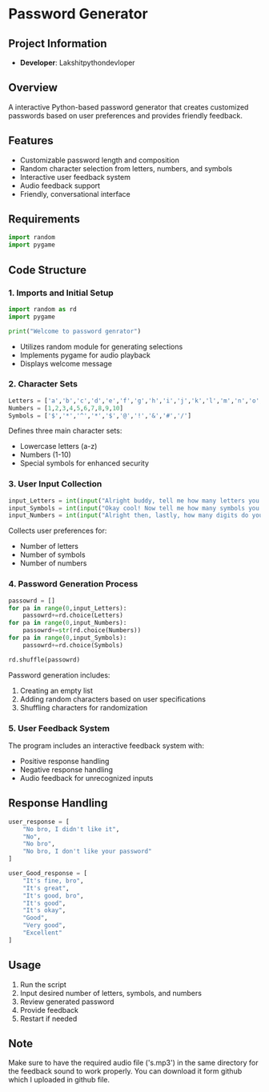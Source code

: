 # Password Generator

## Project Information
- **Developer**: Lakshitpythondevloper

## Overview
A interactive Python-based password generator that creates customized passwords based on user preferences and provides friendly feedback.

## Features
- Customizable password length and composition
- Random character selection from letters, numbers, and symbols
- Interactive user feedback system
- Audio feedback support
- Friendly, conversational interface

## Requirements
```python
import random
import pygame
```

## Code Structure

### 1. Imports and Initial Setup
```python
import random as rd
import pygame 

print("Welcome to password genrator")
```
- Utilizes random module for generating selections
- Implements pygame for audio playback
- Displays welcome message

### 2. Character Sets
```python
Letters = ['a','b','c','d','e','f','g','h','i','j','k','l','m','n','o','p','q','r','s','t','u','v','w','x','y','z']
Numbers = [1,2,3,4,5,6,7,8,9,10]
Symbols = ['$','*','^','*','$','@','!','&','#','/']
```
Defines three main character sets:
- Lowercase letters (a-z)
- Numbers (1-10)
- Special symbols for enhanced security

### 3. User Input Collection
```python
input_Letters = int(input("Alright buddy, tell me how many letters you want in your password: "))
input_Symbols = int(input("Okay cool! Now tell me how many symbols you want in your password: "))
input_Numbers = int(input("Alright then, lastly, how many digits do you want in your password: "))
```
Collects user preferences for:
- Number of letters
- Number of symbols
- Number of numbers

### 4. Password Generation Process
```python
passowrd = []
for pa in range(0,input_Letters):
    passowrd+=rd.choice(Letters)
for pa in range(0,input_Numbers):
    passowrd+=str(rd.choice(Numbers))
for pa in range(0,input_Symbols):
    passowrd+=rd.choice(Symbols)

rd.shuffle(passowrd)
```
Password generation includes:
1. Creating an empty list
2. Adding random characters based on user specifications
3. Shuffling characters for randomization

### 5. User Feedback System
The program includes an interactive feedback system with:
- Positive response handling
- Negative response handling
- Audio feedback for unrecognized inputs

## Response Handling
```python
user_response = [
    "No bro, I didn't like it", 
    "No", 
    "No bro", 
    "No bro, I don't like your password"
]

user_Good_response = [
    "It's fine, bro", 
    "It's great", 
    "It's good, bro", 
    "It's good", 
    "It's okay", 
    "Good", 
    "Very good", 
    "Excellent"
]
```
## Usage
1. Run the script
2. Input desired number of letters, symbols, and numbers
3. Review generated password
4. Provide feedback
5. Restart if needed

## Note
Make sure to have the required audio file ('s.mp3') in the same directory for the feedback sound to work properly. You can download it form github which I uploaded in github file.
